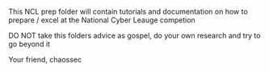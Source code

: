 This NCL prep folder will contain tutorials and documentation on how to prepare / excel at the National Cyber Leauge competion 

DO NOT take this folders advice as gospel, do your own research and try to go beyond it

Your friend, 
chaossec